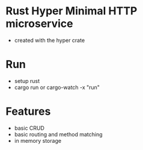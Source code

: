 # Rust Hyper Minimal HTTP microservice

- created with the hyper crate

# Run

- setup rust
- cargo run or cargo-watch -x "run"

# Features

- basic CRUD
- basic routing and method matching
- in memory storage